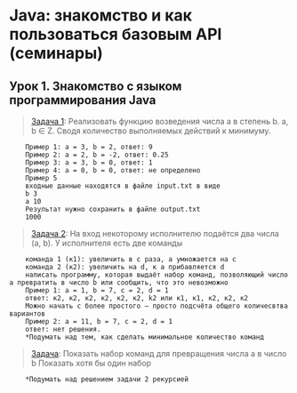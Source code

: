 # Java: знакомство и как пользоваться базовым API (семинары)
## Урок 1.  Знакомство с языком программирования Java

> [Задача 1](https://github.com/XYI7I/GeekBrains/tree/main/Geek/JavaStart/lesson1/task1/task1/src/Main.java): Реализовать функцию возведения числа а в степень b. a, b ∈ Z. Сводя количество выполняемых действий к минимуму.

        Пример 1: а = 3, b = 2, ответ: 9
        Пример 2: а = 2, b = -2, ответ: 0.25
        Пример 3: а = 3, b = 0, ответ: 1
        Пример 4: а = 0, b = 0, ответ: не определено
        Пример 5
        входные данные находятся в файле input.txt в виде
        b 3
        a 10
        Результат нужно сохранить в файле output.txt
        1000


> [Задача 2](https://github.com/XYI7I/GeekBrains/tree/main/Geek/JavaStart/lesson1/task2/task2/src/Main.java): На вход некоторому исполнителю подаётся два числа (a, b). У исполнителя есть две команды

        команда 1 (к1): увеличить в с раза, а умножается на c
        команда 2 (к2): увеличить на d, к a прибавляется d
        написать программу, которая выдаёт набор команд, позволяющий число a превратить в число b или сообщить, что это невозможно
        Пример 1: а = 1, b = 7, c = 2, d = 1
        ответ: к2, к2, к2, к2, к2, к2, k2 или к1, к1, к2, к2, к2
        Можно начать с более простого – просто подсчёта общего количесвтва вариантов
        Пример 2: а = 11, b = 7, c = 2, d = 1
        ответ: нет решения.
        *Подумать над тем, как сделать минимальное количество команд

> [Задача](https://github.com/XYI7I/GeekBrains/tree/main/Geek/JavaStart/lesson1/task3/src/Main.java): Показать набор команд для превращения числа а в число b
Показать хотя бы один набор

        *Подумать над решением задачи 2 рекурсией